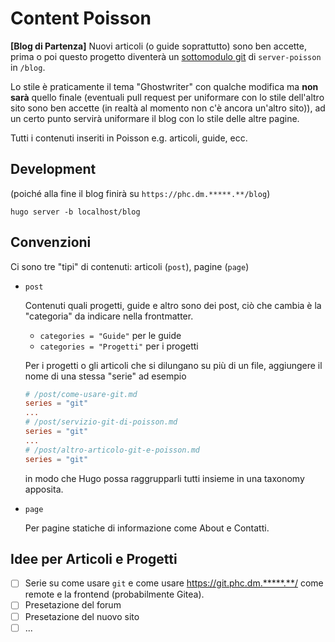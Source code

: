 # Content Poisson

**[Blog di Partenza]** Nuovi articoli (o guide soprattutto) sono ben accette, prima o poi questo progetto diventerà un [sottomodulo git](https://git-scm.com/book/it/v2/Git-Tools-Submodules) di `server-poisson` in `/blog`. 

Lo stile è praticamente il tema "Ghostwriter" con qualche modifica ma **non sarà** quello finale (eventuali pull request per uniformare con lo stile dell'altro sito sono ben accette (in realtà al momento non c'è ancora un'altro sito)), ad un certo punto servirà uniformare il blog con lo stile delle altre pagine.

Tutti i contenuti inseriti in Poisson e.g. articoli, guide, ecc.

## Development

(poiché alla fine il blog finirà su `https://phc.dm.*****.**/blog`)

```
hugo server -b localhost/blog
```

## Convenzioni

Ci sono tre "tipi" di contenuti: articoli (`post`), pagine (`page`)

- `post`

    Contenuti quali progetti, guide e altro sono dei post, ciò che cambia è la "categoria" da indicare nella frontmatter. 

    - `categories = "Guide"` per le guide
    - `categories = "Progetti"` per i progetti

    Per i progetti o gli articoli che si dilungano su più di un file, aggiungere il nome di una stessa "serie" ad esempio

    ```toml
    # /post/come-usare-git.md
    series = "git"
    ...
    # /post/servizio-git-di-poisson.md
    series = "git"
    ...
    # /post/altro-articolo-git-e-poisson.md
    series = "git"
    ```

    in modo che Hugo possa raggrupparli tutti insieme in una taxonomy apposita.

- `page`

    Per pagine statiche di informazione come About e Contatti.

## Idee per Articoli e Progetti

- [ ] Serie su come usare `git` e come usare https://git.phc.dm.*****.**/ come remote e la frontend (probabilmente Gitea).
- [ ] Presetazione del forum
- [ ] Presetazione del nuovo sito
- [ ] ...
